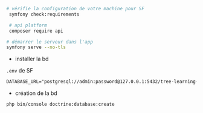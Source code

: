 ```bash
# vérifie la configuration de votre machine pour SF
 symfony check:requirements 

 # api platform
 composer require api

# démarrer le serveur dans l'app
symfony serve --no-tls

 ```

 - installer la bd

`.env` de SF

```txt
DATABASE_URL="postgresql://admin:password@127.0.0.1:5432/tree-learning-api?serverVersion=16&charset=utf8"
```

- création de la bd

```bash
php bin/console doctrine:database:create
```
